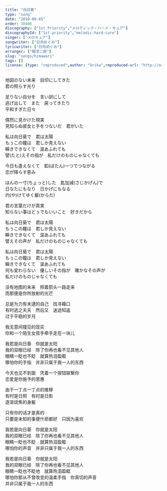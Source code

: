 ```yaml
---
title: "向日葵"
type: "song"
date: "2010-09-05"
order: 30406
discography: ["1st Priority","メロディック・ハード・キュア"]
discographyId: ["1st-priority","melodic-hard-cure"]
singer: ["メロキュア"]
songwriter: ["日向めぐみ"]
lyricwriter: ["日向めぐみ"]
arranger: ["関淳二郎"]
slug: "songs/himawari"
tags: []
license: {type: "reproduced",author: "Orika",reproduced-url: "http://orikamushi.myweb.hinet.net/",reproduced-website: "織歌蟲網站"}
---
```


地図のない未来　目印にしてきた   
君の照らす光り   
  
足りない自分を　言い訳にして   
逃げ出して　また　戻ってきたり   
平和すぎた日々   
  
偶然に見かけた現実   
見知らぬ彼女と手をつないだ　君がいた   
  
私は向日葵で　君は太陽   
もぅこの瞳は　君しか見えない   
瞬きできなくて　涙あふれても   
譬(たと)えその指が　私だけのものじゃなくても   
  
今日も逢えなくて　釦(ぼたん)一つでつながる   
恋が降らす恵み   
  
ほんの一寸(ちょっと)した　匙加減(さじかげん)で   
日なたにもなり　日かげにもなる   
灼(や)けてゆく躯(からだ)   
  
君の言葉だけが真実   
知らない事はどぅでもいいこと　好きだから   
  
私は向日葵で　君は太陽   
もぅこの瞳は　君しか見えない   
瞬きできなくて　涙あふれても   
譬えその声が　私だけのものじゃなくても   
  
私は向日葵で　君は太陽   
もぅこの瞳は　君しか見えない   
瞬きできなくて　涙あふれても   
何も変わらない　優しいその指が　確かなその声が   
私だけのものじゃなくても  
  
  <!-- 翻译 -->

没有地图的未来　照着箭头一路走来  
而那便是你所放射的光芒  
  
总是为力有未逮的自己　找寻藉口  
有时逃之夭夭　然后又　迷途知返  
过于平稳的岁月  
  
我无意间撞见的现实  
你和一个陌生女孩手牵手走在一块儿  
  
我若是向日葵　你就是太阳  
我的双眼已经　除了你再也看不见其他人  
眼睛一眨也不眨　就算热泪盈眶  
哪怕你的手指　并非只属于我一人的东西  
  
今天也见不到面　凭着一个按钮联繫你  
恋爱是你施予的恩惠  
  
由于一丁点一丁点的推移  
有时是日照　有时是日影  
逐渐烧焦的身躯  
  
只有你的话才是真的  
只要是未知的事便什麽都好　只因为喜欢  
  
我若是向日葵　你就是太阳  
我的双眼已经　除了你再也看不见其他人  
眼睛一眨也不眨　就算热泪盈眶  
哪怕你的声音　并非只属于我一人的东西  
  
我若是向日葵　你就是太阳  
我的双眼已经　除了你再也看不见其他人  
眼睛一眨也不眨地　就算热泪盈眶  
哪怕你那从不曾改变的温柔手指　你真切的声音  
并非只属于我一人的东西
